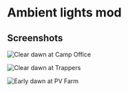 # Ambient lights mod

## Screenshots

![Clear dawn at Camp Office](https://raw.githubusercontent.com/Xpazeman/tld-ambient-lights/master/screenshots/example-1.png "Clear dawn at Camp Office")

![Clear dawn at Trappers](https://raw.githubusercontent.com/Xpazeman/tld-ambient-lights/master/screenshots/example-2.png "Clear dawn at Trappers")

![Early dawn at PV Farm](https://raw.githubusercontent.com/Xpazeman/tld-ambient-lights/master/screenshots/example-3.png "Early dawn at PV Farm")

